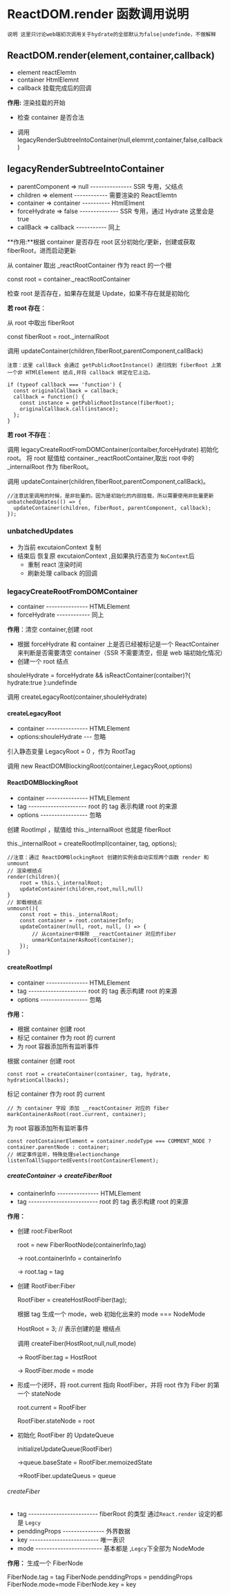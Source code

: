 # ReactDOM.render 函数调用说明

    说明 这里只讨论web端初次调用关于hydrate的全部默认为false|undefinde，不做解释

## ReactDOM.render(element,container,callback)

- element reactElemtn
- container HtmlElemnt
- callback 挂载完成后的回调

**作用:** 渲染挂载的开始

- 检查 container 是否合法

- 调用 legacyRenderSubtreeIntoContainer(null,elemrnt,container,false,callback)

## legacyRenderSubtreeIntoContainer

- parentComponent => null --------------- SSR 专用，父结点
- children => element ------------ 需要渲染的 ReactElemtn
- container => container ---------- HtmlElment
- forceHydrate => false -------------- SSR 专用，通过 Hydrate 这里会是 true
- callBack => callback ----------- 同上

**作用:**根据 container 是否存在 root 区分初始化/更新，创建或获取 fiberRoot，进而启动更新

从 container 取出 \_reactRootContainer 作为 react 的一个根

const root = container.\_reactRootContainer

检查 root 是否存在，如果存在就是 Update，如果不存在就是初始化

**若 root 存在**：

从 root 中取出 fiberRoot

const fiberRoot = root.\_internalRoot

调用 updateContainer(children,fiberRoot,parentComponent,callBack)

    注意：这里 callBack 会通过 getPublicRootInstance() 递归找到 fiberRoot 上第一个非 HTMlElement 结点,并将 callback 绑定在它上边。

    if (typeof callback === 'function') {
      const originalCallback = callback;
      callback = function() {
        const instance = getPublicRootInstance(fiberRoot);
        originalCallback.call(instance);
      };
    }

**若 root 不存在**：

调用 legacyCreateRootFromDOMContainer(contaiber,forceHydrate) 初始化 root。
将 root 赋值给 container.\_reactRootContainer,取出 root 中的\_internalRoot 作为 fiberRoot。

调用 updateContainer(children,fiberRoot,parentComponent,callBack)。

    //注意这里调用的时候，是非批量的。因为是初始化的内部挂载，所以需要使用非批量更新
    unbatchedUpdates(() => {
      updateContainer(children, fiberRoot, parentComponent, callback);
    });

### unbatchedUpdates

- 为当前 excutaionContext 复制
- 结束后 恢复原 excutaionContext ,且如果执行态变为 `NoContext`后
  - 重制 react 渲染时间
  - 刷新处理 callback 的回调

### legacyCreateRootFromDOMContainer

- container --------------- HTMLElement
- forceHydrate ------------ 同上

**作用**：清空 container,创建 root

- 根据 forceHydrate 和 container 上是否已经被标记是一个 ReactContainer 来判断是否需要清空 container（SSR 不需要清空，但是 web 端初始化情况）
- 创建一个 root 结点

shouleHydrate = forceHydrate && isReactContainer(contaiber)?{ hydrate:true }:undefinde

调用 createLegacyRoot(container,shouleHydrate)

#### createLegacyRoot

- container --------------- HTMLElement
- options:shouleHydrate --- 忽略

引入静态变量 LegacyRoot = 0 ，作为 RootTag

调用 new ReactDOMBlockingRoot(container,LegacyRoot,options)

#### ReactDOMBlockingRoot

- container --------------- HTMLElement
- tag --------------------- root 的 tag 表示构建 root 的来源
- options ----------------- 忽略

创建 RootImpl ，赋值给 this.\_internalRoot 也就是 fiberRoot

this.\_internalRoot = createRootImpl(container, tag, options);

    //注意：通过 ReactDOMBlockingRoot 创建的实例会自动实现两个函数 render 和 unmount
    // 渲染根结点
    render(children){
        root = this.\_internalRoot;
        updateContainer(children,root,null,null)
    }
    // 卸载根结点
    unmount(){
        const root = this._internalRoot;
        const container = root.containerInfo;
        updateContainer(null, root, null, () => {
            // 从container中移除 __reactContainer 对应的fiber
            unmarkContainerAsRoot(container);
        });
    }

#### createRootImpl

- container --------------- HTMLElement
- tag --------------------- root 的 tag 表示构建 root 的来源
- options ----------------- 忽略

**作用：**

- 根据 container 创建 root
- 标记 container 作为 root 的 current
- 为 root 容器添加所有监听事件

根据 container 创建 root

    const root = createContainer(container, tag, hydrate, hydrationCallbacks);

标记 container 作为 root 的 current

    // 为 container 字段 添加 __reactContainer 对应的 fiber
    markContainerAsRoot(root.current, container);

为 root 容器添加所有监听事件

    const rootContainerElement = container.nodeType === COMMENT_NODE ? container.parentNode : container;
    // 绑定事件监听，特殊处理selectionchange
    listenToAllSupportedEvents(rootContainerElement);

##### createContainer -> createFiberRoot

- containerInfo --------------- HTMLElement
- tag ------------------------- root 的 tag 表示构建 root 的来源

**作用：**

- 创建 root:FiberRoot

  root = new FiberRootNode(containerInfo,tag)

  -> root.containerInfo = containerInfo

  -> root.tag = tag

- 创建 RootFiber:Fiber

  RootFiber = createHostRootFiber(tag);

  根据 tag 生成一个 mode，web 初始化出来的 mode === NodeMode

  HostRoot = 3; // 表示创建的是 根结点

  调用 createFiber(HostRoot,null,null,mode)

  -> RootFiber.tag = HostRoot

  -> RootFiber.mode = mode

- 形成一个闭环，将 root.current 指向 RootFiber，并将 root 作为 Fiber 的第一个 stateNode

  root.current = RootFiber

  RootFiber.stateNode = root

- 初始化 RootFiber 的 UpdateQueue

  initializeUpdateQueue(RootFiber)

  ->queue.baseState = RootFiber.memoizedState

  ->RootFiber.updateQueus = queue

###### createFiber

- tag ------------------------- fiberRoot 的类型 通过`React.render` 设定的都是 `Legcy`
- penddingProps --------------- 外界数据
- key ------------------------- 唯一表识
- mode ------------------------ 基本都是 ,`Legcy`下全部为 NodeMode

**作用：**
生成一个 FiberNode

FiberNode.tag = tag
FiberNode.penddingProps = penddingProps
FiberNode.mode=mode
FiberNode.key = key

